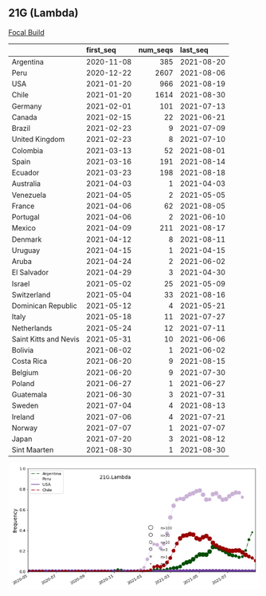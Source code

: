 

## 21G (Lambda)
[Focal Build](https://nextstrain.org/groups/neherlab/ncov/21G.Lambda)

|                       | first_seq   |   num_seqs | last_seq   |
|:----------------------|:------------|-----------:|:-----------|
| Argentina             | 2020-11-08  |        385 | 2021-08-20 |
| Peru                  | 2020-12-22  |       2607 | 2021-08-06 |
| USA                   | 2021-01-20  |        966 | 2021-08-19 |
| Chile                 | 2021-01-20  |       1614 | 2021-08-30 |
| Germany               | 2021-02-01  |        101 | 2021-07-13 |
| Canada                | 2021-02-15  |         22 | 2021-06-21 |
| Brazil                | 2021-02-23  |          9 | 2021-07-09 |
| United Kingdom        | 2021-02-23  |          8 | 2021-07-10 |
| Colombia              | 2021-03-13  |         52 | 2021-08-01 |
| Spain                 | 2021-03-16  |        191 | 2021-08-14 |
| Ecuador               | 2021-03-23  |        198 | 2021-08-18 |
| Australia             | 2021-04-03  |          1 | 2021-04-03 |
| Venezuela             | 2021-04-05  |          2 | 2021-05-05 |
| France                | 2021-04-06  |         62 | 2021-08-05 |
| Portugal              | 2021-04-06  |          2 | 2021-06-10 |
| Mexico                | 2021-04-09  |        211 | 2021-08-17 |
| Denmark               | 2021-04-12  |          8 | 2021-08-11 |
| Uruguay               | 2021-04-15  |          1 | 2021-04-15 |
| Aruba                 | 2021-04-24  |          2 | 2021-06-02 |
| El Salvador           | 2021-04-29  |          3 | 2021-04-30 |
| Israel                | 2021-05-02  |         25 | 2021-05-09 |
| Switzerland           | 2021-05-04  |         33 | 2021-08-16 |
| Dominican Republic    | 2021-05-12  |          4 | 2021-05-21 |
| Italy                 | 2021-05-18  |         11 | 2021-07-27 |
| Netherlands           | 2021-05-24  |         12 | 2021-07-11 |
| Saint Kitts and Nevis | 2021-05-31  |         10 | 2021-06-06 |
| Bolivia               | 2021-06-02  |          1 | 2021-06-02 |
| Costa Rica            | 2021-06-20  |          9 | 2021-08-15 |
| Belgium               | 2021-06-20  |          9 | 2021-07-30 |
| Poland                | 2021-06-27  |          1 | 2021-06-27 |
| Guatemala             | 2021-06-30  |          3 | 2021-07-31 |
| Sweden                | 2021-07-04  |          4 | 2021-08-13 |
| Ireland               | 2021-07-06  |          4 | 2021-07-21 |
| Norway                | 2021-07-07  |          1 | 2021-07-07 |
| Japan                 | 2021-07-20  |          3 | 2021-08-12 |
| Sint Maarten          | 2021-08-30  |          1 | 2021-08-30 |

![Overall trends 21G.Lambda](/overall_trends_figures/overall_trends_21G.Lambda.png)